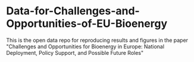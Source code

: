 # Data-for-Challenges-and-Opportunities-of-EU-Bioenergy
This is the open data repo for reproducing results and figures in the paper "Challenges and Opportunities for Bioenergy in Europe: National Deployment, Policy Support, and Possible Future Roles"
